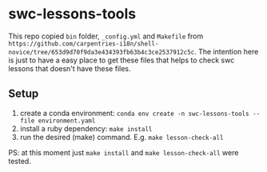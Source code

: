 # swc-lessons-tools

This repo copied `bin` folder, `_config.yml` and `Makefile` from
`https://github.com/carpentries-i18n/shell-novice/tree/653d9d70f9da3e434393fb63b4c3ce2537912c5c`.
The intention here is just to have a easy place to get these files that helps to check swc lessons
that doesn't have these files.

## Setup

1. create a conda environment: `conda env create -n swc-lessons-tools --file environment.yaml`
2. install a ruby dependency: `make install`
3. run the desired (make) command. E.g. `make lesson-check-all`

PS: at this moment just `make install` and `make lesson-check-all` were tested.
